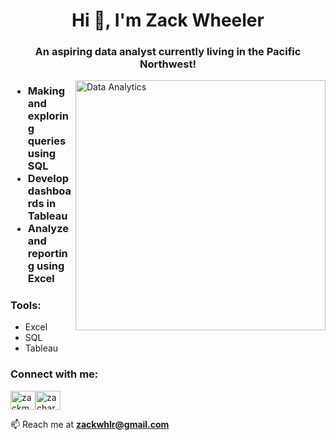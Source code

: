 <h1 align="center">Hi 👋, I'm Zack Wheeler</h1>
<h3 align="center">An aspiring data analyst currently living in the Pacific Northwest!</h3>
<img align="right" alt="Data Analytics" width="400" src="https://mir-s3-cdn-cf.behance.net/project_modules/max_1200/699e4762225981.5a89af14d87a9.gif">

<h3 align="left">
  <ul>
    <li>Making and exploring queries using SQL</li>
    <li>Develop dashboards in Tableau</li>
    <li>Analyze and reporting using Excel</li>
  </ul>
</h3>


<h3 align="left">Tools:</h3>
<p align="left">
  <ul>
    <li>Excel</li>
    <li>SQL</li>
    <li>Tableau</li>
  </ul>
</p>

<h3 align="left">Connect with me:</h3>
<p align="left">
<a href="https://linkedin.com/in/zackmwheeler" target="blank"><img align="center" src="https://raw.githubusercontent.com/rahuldkjain/github-profile-readme-generator/master/src/images/icons/Social/linked-in-alt.svg" alt="zackmwheeler" height="30" width="40" /></a><a href="https://public.tableau.com/app/profile/zachary.wheeler" target="blank"><img align="center" src="https://cdn.worldvectorlogo.com/logos/tableau-software.svg" alt="zachary.wheeler" height="30" width="40" /></a>
</p>

📫 Reach me at **zackwhlr@gmail.com**



<!--<p>&nbsp;<img align="center" src="https://github-readme-stats.vercel.app/api?username=zackmwheeler&show_icons=true&locale=en" alt="zackmwheeler" /></p>

<!--
**CpnZackSparrow/zackmwheeler** is a ✨ _special_ ✨ repository because its `README.md` (this file) appears on your GitHub profile.

Here are some ideas to get you started:

- 🔭 I’m currently working on ...
- 🌱 I’m currently learning ...
- 👯 I’m looking to collaborate on ...
- 🤔 I’m looking for help with ...
- 💬 Ask me about ...
- 📫 How to reach me: ...
- 😄 Pronouns: ...
- ⚡ Fun fact: ...
-->
